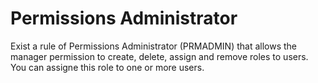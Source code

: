 # Permissions Administrator

Exist a rule of Permissions Administrator \(PRMADMIN\) that allows the manager permission to create, delete, assign and remove roles to users. You can assigne this role to one or more users.

